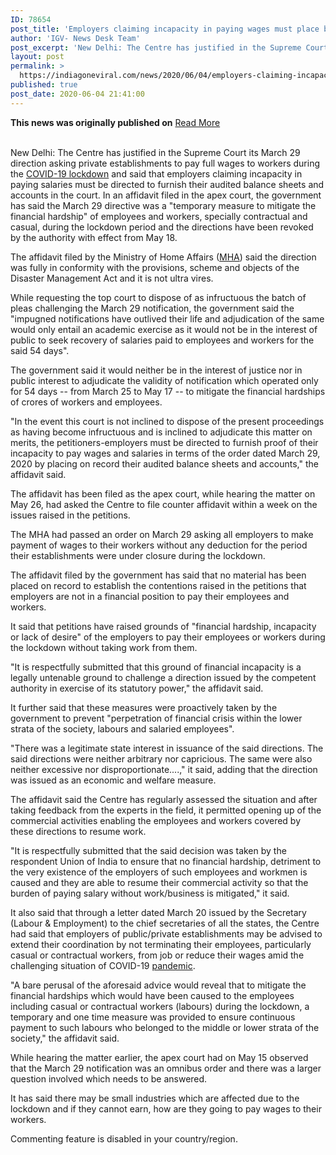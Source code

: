 ```yaml
---
ID: 78654
post_title: 'Employers claiming incapacity in paying wages must place balance sheets in court: Centre to SC'
author: 'IGV- News Desk Team'
post_excerpt: 'New Delhi: The Centre has justified in the Supreme Court its March 29 direction asking private establishments to pay full wages to workers during the COVID-19 lockdown and said that employers claiming incapacity in paying salaries must be directed to furnish their audited balance sheets and accounts in the court. In an affidavit filed in&hellip;'
layout: post
permalink: >
  https://indiagoneviral.com/news/2020/06/04/employers-claiming-incapacity-in-paying-wages-must-place-balance-sheets-in-court-centre-to-sc/78654/india-gone-viral/
published: true
post_date: 2020-06-04 21:41:00
---
```

<b>This news was originally published on</b> <a href="https://economictimes.indiatimes.com/news/economy/policy/employers-claiming-incapacity-in-paying-wages-must-place-balance-sheets-in-court-centre-to-sc/articleshow/76192443.cms" class="button purchase" rel="nofollow noopener noreferrer" target="_blank">Read More</a> <br/><br/><div><div><div><p>New Delhi: The Centre has justified in the Supreme Court its March 29 direction asking private establishments to pay full wages to workers during the <a href="http://economictimes.indiatimes.com/topic/COVID-19-lockdown" target="_blank" rel="noopener noreferrer">COVID-19 lockdown</a> and said that employers claiming incapacity in paying salaries must be directed to furnish their audited balance sheets and accounts in the court. In an affidavit filed in the apex court, the government has said the March 29 directive was a "temporary measure to mitigate the financial hardship" of employees and workers, specially contractual and casual, during the lockdown period and the directions have been revoked by the authority with effect from May 18. 
</p><p>The affidavit filed by the Ministry of Home Affairs (<a href="http://economictimes.indiatimes.com/topic/MHA" target="_blank" rel="noopener noreferrer">MHA</a>) said the direction was fully in conformity with the provisions, scheme and objects of the Disaster Management Act and it is not ultra vires. 
</p><p>While requesting the top court to dispose of as infructuous the batch of pleas challenging the March 29 notification, the government said the "impugned notifications have outlived their life and adjudication of the same would only entail an academic exercise as it would not be in the interest of public to seek recovery of salaries paid to employees and workers for the said 54 days". 
</p><p>The government said it would neither be in the interest of justice nor in public interest to adjudicate the validity of notification which operated only for 54 days -- from March 25 to May 17 -- to mitigate the financial hardships of crores of workers and employees. 
</p><p>"In the event this court is not inclined to dispose of the present proceedings as having become infructuous and is inclined to adjudicate this matter on merits, the petitioners-employers must be directed to furnish proof of their incapacity to pay wages and salaries in terms of the order dated March 29, 2020 by placing on record their audited balance sheets and accounts," the affidavit said. 
</p><p>The affidavit has been filed as the apex court, while hearing the matter on May 26, had asked the Centre to file counter affidavit within a week on the issues raised in the petitions. 
</p><p>The MHA had passed an order on March 29 asking all employers to make payment of wages to their workers without any deduction for the period their establishments were under closure during the lockdown. 
</p><p>The affidavit filed by the government has said that no material has been placed on record to establish the contentions raised in the petitions that employers are not in a financial position to pay their employees and workers. 
</p><p>It said that petitions have raised grounds of "financial hardship, incapacity or lack of desire" of the employers to pay their employees or workers during the lockdown without taking work from them. 
</p><p>"It is respectfully submitted that this ground of financial incapacity is a legally untenable ground to challenge a direction issued by the competent authority in exercise of its statutory power," the affidavit said. 
</p><p>It further said that these measures were proactively taken by the government to prevent "perpetration of financial crisis within the lower strata of the society, labours and salaried employees". 
</p><p>"There was a legitimate state interest in issuance of the said directions. The said directions were neither arbitrary nor capricious. The same were also neither excessive nor disproportionate....," it said, adding that the direction was issued as an economic and welfare measure. 
</p><p>The affidavit said the Centre has regularly assessed the situation and after taking feedback from the experts in the field, it permitted opening up of the commercial activities enabling the employees and workers covered by these directions to resume work. 
</p><p>"It is respectfully submitted that the said decision was taken by the respondent Union of India to ensure that no financial hardship, detriment to the very existence of the employers of such employees and workmen is caused and they are able to resume their commercial activity so that the burden of paying salary without work/business is mitigated," it said. 
</p><p>It also said that through a letter dated March 20 issued by the Secretary (Labour & Employment) to the chief secretaries of all the states, the Centre had said that employers of public/private establishments may be advised to extend their coordination by not terminating their employees, particularly casual or contractual workers, from job or reduce their wages amid the challenging situation of COVID-19 <a href="http://economictimes.indiatimes.com/topic/pandemic" target="_blank" rel="noopener noreferrer">pandemic</a>. 
</p><p>"A bare perusal of the aforesaid advice would reveal that to mitigate the financial hardships which would have been caused to the employees including casual or contractual workers (labours) during the lockdown, a temporary and one time measure was provided to ensure continuous payment to such labours who belonged to the middle or lower strata of the society," the affidavit said. 
</p><p>While hearing the matter earlier, the apex court had on May 15 observed that the March 29 notification was an omnibus order and there was a larger question involved which needs to be answered. 
</p><p>It has said there may be small industries which are affected due to the lockdown and if they cannot earn, how are they going to pay wages to their workers.
</p></div></div></div><p>Commenting feature is disabled in your country/region.</p>